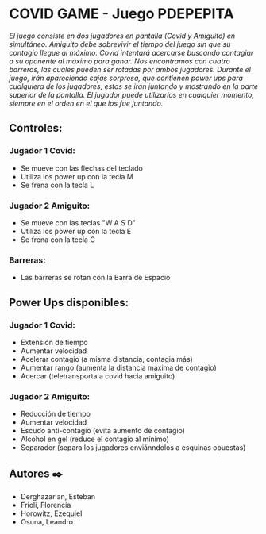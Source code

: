 # COVID GAME - Juego PDEPEPITA
_El juego consiste en dos jugadores en pantalla (Covid y Amiguito) en simultáneo.
Amiguito debe sobrevivir el tiempo del juego sin que su contagio llegue al máximo.
Covid intentará acercarse buscando contagiar a su oponente al máximo para ganar.
Nos encontramos con cuatro barreras, las cuales pueden ser rotadas por ambos jugadores.
Durante el juego, irán apareciendo cajas sorpresa, que contienen power ups para cualquiera de los jugadores, estos se irán juntando y mostrando en la parte superior de la pantalla. El jugador puede utilizarlos en cualquier momento, siempre en el orden en el que los fue juntando._

## Controles:

### Jugador 1 Covid: 
* Se mueve con las flechas del teclado
* Utiliza los power up con la tecla M
* Se frena con la tecla L

### Jugador 2 Amiguito: 
* Se mueve con las teclas "W A S D" 
* Utiliza los power up con la tecla E
* Se frena con la tecla C

### Barreras:
* Las barreras se rotan con la Barra de Espacio

## Power Ups disponibles:

### Jugador 1 Covid:
* Extensión de tiempo
* Aumentar velocidad
* Acelerar contagio (a misma distancia, contagia más)
* Aumentar rango (aumenta la distancia máxima de contagio)
* Acercar (teletransporta a covid hacia amiguito)

### Jugador 2 Amiguito: 
* Reducción de tiempo
* Aumentar velocidad
* Escudo anti-contagio (evita aumento de contagio)
* Alcohol en gel (reduce el contagio al mínimo)
* Separador (separa los jugadores enviánndolos a esquinas opuestas)

## Autores ✒️
* Derghazarian, Esteban
* Frioli, Florencia
* Horowitz, Ezequiel
* Osuna, Leandro



